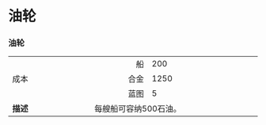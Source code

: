 # 油轮

### 油轮
<table class="wikitable">
    <tbody>
      <tr>
        <td rowspan="3" class="em">
          <span style="display: block; width: 150px">
              成本
          </span>
        </td>
        <td style="text-align: right; ">
          <span style="display: block; width: 100px">
              船
          </span>
        </td>
        <td style="text-align: left; ">
          <span style="display: block; width: 600px">
              200
          </span>
        </td>
      </tr>
      <tr>
        <td style="text-align: right; ">
            合金
        </td>
        <td style="text-align: left; ">
            1250
        </td>
      </tr>
      <tr>
        <td style="text-align: right; ">
            蓝图
        </td>
        <td style="text-align: left; ">
            5
        </td>
      </tr>
      <tr>
        <td rowspan="1">
          <strong>
              描述
          </strong>
        </td>
        <td colspan="2" style="text-align: left; ">
            每艘船可容纳500石油。
        </td>
      </tr>
    </tbody>
  </table>
  <p>
  </p>
</div>